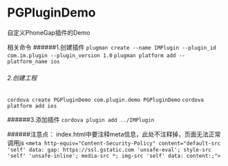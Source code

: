 # PGPluginDemo
自定义PhoneGap插件的Demo

相关命令
######1.创建插件
`plugman create --name IMPlugin --plugin_id com.im.plugin --plugin_version 1.0`
`plugman platform add --platform_name ios`

###### 2.创建工程
`cordova create PGPluginDemo com.plugin.demo PGPluginDemo`
`cordova platform add ios`

######3.添加插件
`cordova plugin add ../IMPlugin`

######注意点：
index.html中要注释meta信息，此处不注释掉，页面无法正常调用js
`<meta http-equiv="Content-Security-Policy" content="default-src 'self' data: gap: https://ssl.gstatic.com 'unsafe-eval'; style-src 'self' 'unsafe-inline'; media-src *; img-src 'self' data: content:;">`

